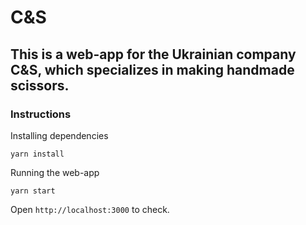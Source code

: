# C&S

## This is a web-app for the Ukrainian company C&S, which specializes in making handmade scissors.

### Instructions

Installing dependencies

``yarn install``

Running the web-app

``yarn start``

Open ``http://localhost:3000`` to check.
